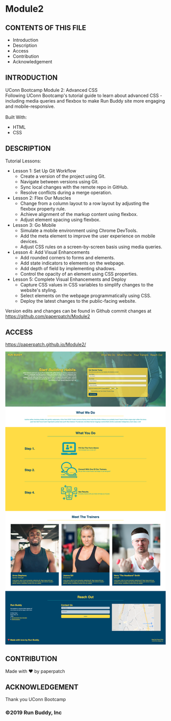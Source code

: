 # Module2

## CONTENTS OF THIS FILE

* Introduction
* Description
* Access
* Contribution
* Acknowledgement


## INTRODUCTION

UConn Bootcamp Module 2: Advanced CSS <br />
Following UConn Bootcamp's tutorial guide to learn about advanced CSS - including media queries and flexbox to make Run Buddy site more engaging and mobile-responsive. <br />
<br/>
Built With:
- HTML
- CSS

## DESCRIPTION
Tutorial Lessons:

- Lesson 1: Set Up Git Workflow
    - Create a version of the project using Git.
    - Navigate between versions using Git.
    - Sync local changes with the remote repo in GitHub.
    - Resolve conflicts during a merge operation.
- Lesson 2: Flex Our Muscles
    - Change from a column layout to a row layout by adjusting the flexbox property rule.
    - Achieve alignment of the markup content using flexbox.
    - Adjust element spacing using flexbox.
- Lesson 3: Go Mobile
    - Simulate a mobile environment using Chrome DevTools.
    - Add the meta element to improve the user experience on mobile devices.
    - Adjust CSS rules on a screen-by-screen basis using media queries.
- Lesson 4: Add Visual Enhancements
    -  Add rounded corners to forms and elements.
    - Add state indicators to elements on the webpage.
    - Add depth of field by implementing shadows.
    - Control the opacity of an element using CSS properties.
- Lesson 5: Complete Visual Enhancements and Deploy
    - Capture CSS values in CSS variables to simplify changes to the website's styling.
    - Select elements on the webpage programmatically using CSS.
    - Deploy the latest changes to the public-facing website.

Version edits and changes can be found in Github commit changes at https://github.com/paperpatch/Module2


## ACCESS
https://paperpatch.github.io/Module2/

![Alt text](./assets/images/run-buddy-advanced-css.png "run buddy website") 

## CONTRIBUTION
Made with ❤️ by paperpatch

## ACKNOWLEDGEMENT
Thank you UConn Bootcamp

### ©️2019 Run Buddy, Inc 
